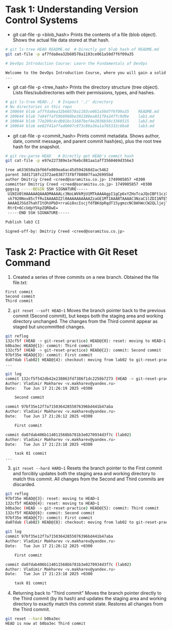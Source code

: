 # Task 1: Understanding Version Control Systems

- git cat-file -p <blob_hash>
Prints the contents of a file (blob object). Shows the actual file data stored at that hash.
```bash
# git ls-tree HEAD README.md  # Directly get blob hash of README.md
git cat-file -p af7fda8ea32b60578a1103ce061a50d7f6f09a35

# DevOps Introduction Course: Learn the Fundamentals of DevOps

Welcome to the DevOps Introduction Course, where you will gain a solid foundation in DevOps principles and practical skills. This course is designed to provide you with a comprehensive understanding of DevOps and its key components. Through hands-on labs and lectures, you will learn about various topics such as version control, software distribution, CI/CD, containers, and cloud computing.
...
```

- git cat-file -p <tree_hash>
Prints the directory structure (tree object). Lists files/subdirectories with their permissions, types, and hashes.
```bash
# git ls-tree HEAD:./  # Inspect './' directory
# No directories in this repo
# 100644 blob af7fda8ea32b60578a1103ce061a50d7f6f09a35    README.md
# 100644 blob 7a94f7af59b8968be392288ea03179a24ffc9d9e    lab1.md
# 100644 blob 77e299c4cdb01bc31607bef4e2036b56c3368515    lab2.md
# 100644 blob ee82f41affad8007c973c86a36a1a765332c68a8    lab3.md
```

- git cat-file -p <commit_hash>
Prints commit metadata. Shows author, date, commit message, and parent commit hash(es), plus the root tree hash for the snapshot.
```bash
# git rev-parse HEAD   # Directly get HEAD's commit hash
git cat-file -p e97e227389e1e76ebc881aa1aff3560469d356e3

tree a633650a1bf66fe809ea6ac45d594268d2ac5462
parent 3dd1718fc2372ae838773f8f780807faa26995bd
author Dmitriy Creed <creed@soramitsu.co.jp> 1749905857 +0300
committer Dmitriy Creed <creed@soramitsu.co.jp> 1749905857 +0300
gpgsig -----BEGIN SSH SIGNATURE-----
 U1NIU0lHAAAAAQAAADMAAAALc3NoLWVkMjU1MTkAAAAgpI1gCp6xYZHxTcaJQoIBFt1czX
 sk7920Nox85cTfRuIAAAADZ2l0AAAAAAAAAAZzaGE1MTIAAABTAAAAC3NzaC1lZDI1NTE5
 AAAAQJ5Gd7hahTItOhXPbD+rraGi0xcIscjfdfBKdpRqdT15ygmzcNC0AhWcCW2QLljejT
 RtrE+6CcUdpY5kpZQRDwE=
 -----END SSH SIGNATURE-----

Publish lab3 CI

Signed-off-by: Dmitriy Creed <creed@soramitsu.co.jp>
```

# Task 2: Practice with Git Reset Command

1. Created a series of three commits on a new branch. Obtained the file file.txt:
```text
First commit
Second commit
Third commit

```


2. `git reset --soft HEAD~1`
Moves the branch pointer back to the previous commit (Second commit), but keeps both the staging area and working directory unchanged. The changes from the Third commit appear as staged but uncommitted changes.
```sh
git reflog
132cf5f (HEAD -> git-reset-practice) HEAD@{0}: reset: moving to HEAD~1
b0ba3ec HEAD@{1}: commit: Third commit
132cf5f (HEAD -> git-reset-practice) HEAD@{2}: commit: Second commit
97bf35e HEAD@{3}: commit: First commit
da07dab (lab02) HEAD@{4}: checkout: moving from lab02 to git-reset-practice
...
```
```sh
git log
commit 132cf5f542db42e238063fd7386f1dc2258b7273 (HEAD -> git-reset-practice)
Author: Vladimir Makharev <v.makharev@yandex.ru>
Date:   Tue Jun 17 21:26:19 2025 +0300

    Second commit

commit 97bf35e12f7a71503642855076396bd441b47aba
Author: Vladimir Makharev <v.makharev@yandex.ru>
Date:   Tue Jun 17 21:26:12 2025 +0300

    First commit

commit da07dab406b114011568bb781b3e0270934d3f7c (lab02)
Author: Vladimir Makharev <v.makharev@yandex.ru>
Date:   Tue Jun 17 21:23:18 2025 +0300

    task 01 commit
...
```
3. `git reset --hard HARD~1`
Resets the branch pointer to the First commit and forcibly updates both the staging area and working directory to match this commit. All changes from the Second and Third commits are discarded.
```sh
git reflog
97bf35e HEAD@{3}: reset: moving to HEAD~1
132cf5f HEAD@{4}: reset: moving to HEAD~1
b0ba3ec (HEAD -> git-reset-practice) HEAD@{5}: commit: Third commit
132cf5f HEAD@{6}: commit: Second commit
97bf35e HEAD@{7}: commit: First commit
da07dab (lab02) HEAD@{8}: checkout: moving from lab02 to git-reset-practice
```
```sh
git log
commit 97bf35e12f7a71503642855076396bd441b47aba
Author: Vladimir Makharev <v.makharev@yandex.ru>
Date:   Tue Jun 17 21:26:12 2025 +0300

    First commit

commit da07dab406b114011568bb781b3e0270934d3f7c (lab02)
Author: Vladimir Makharev <v.makharev@yandex.ru>
Date:   Tue Jun 17 21:23:18 2025 +0300

    task 01 commit
```
4. Returning back to "Third commit"
Moves the branch pointer directly to the Third commit (by its hash) and updates the staging area and working directory to exactly match this commit state. Restores all changes from the Third commit.
```sh
git reset --hard b0ba3ec
HEAD is now at b0ba3ec Third commit
```